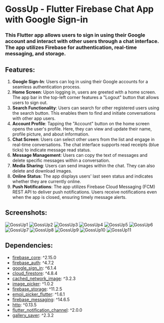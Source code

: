# GossUp - Flutter Firebase Chat App with Google Sign-in
### This Flutter app allows users to sign in using their Google account and interact with other users through a chat interface. The app utilizes Firebase for authentication, real-time messaging, and storage. <br/>
## Features: <br/>
1. **Google Sign-In**: Users can log in using their Google accounts for a seamless authentication process.
1. **Home Screen**: Upon logging in, users are greeted with a home screen. The app bar in the top-left corner features a "Logout" button that allows users to sign out.
1. **Search Functionality**: Users can search for other registered users using the search button. This enables them to find and initiate conversations with other app users.
1. **Account Profile**: Tapping the "Account" button on the home screen opens the user's profile. Here, they can view and update their name, profile picture, and about information.
1. **Chat Screen**: Users can select other users from the list and engage in real-time conversations. The chat interface supports read receipts (blue ticks) to indicate message read status.
1. **Message Management**: Users can copy the text of messages and delete specific messages within a conversation.
1. **Media Sharing**: Users can send images within the chat. They can also delete and download images.
1. **Online Status**: The app displays users' last seen status and indicates whether they are currently online.
1. **Push Notifications**: The app utilizes Firebase Cloud Messaging (FCM) REST API to deliver push notifications. Users receive notifications even when the app is closed, ensuring timely message alerts.
## Screenshots:
![GossUp1](https://github.com/DeepaNadar/GossUp/assets/141585733/c32a229e-90a9-4cb9-8472-3e1c8f16c4a2) ![GossUp2](https://github.com/DeepaNadar/GossUp/assets/141585733/bb10bc4b-c95a-4ee4-8481-8d6e80fd83c2)
![GossUp3](https://github.com/DeepaNadar/GossUp/assets/141585733/157bc653-5617-4296-95fd-220e00b409aa) ![GossUp4](https://github.com/DeepaNadar/GossUp/assets/141585733/4625c5ac-a035-4dea-9590-e42e812b904d)
![GossUp5](https://github.com/DeepaNadar/GossUp/assets/141585733/1e9f22c1-57ec-4958-8469-f35b4c004e13) ![GossUp6](https://github.com/DeepaNadar/GossUp/assets/141585733/3462e3ea-8f7e-4429-8cdb-7e0383ab2e46)
![GossUp7](https://github.com/DeepaNadar/GossUp/assets/141585733/1321dfab-46cc-4944-b29c-41bfa4a759a5) ![GossUp8](https://github.com/DeepaNadar/GossUp/assets/141585733/2697f160-57f7-4903-bfeb-6a238371d6d1)
![GossUp9](https://github.com/DeepaNadar/GossUp/assets/141585733/3bdbb957-2217-4962-8caa-b65beef465b9) ![GossUp10](https://github.com/DeepaNadar/GossUp/assets/141585733/7a12373d-2088-4fe6-9e74-9ba15e7875d6)
![GossUp11](https://github.com/DeepaNadar/GossUp/assets/141585733/ea142464-887f-4149-92ec-0ec644c06e81)
## Dependencies:
- [firebase_core](https://pub.dev/packages/firebase_core): ^2.15.0
- [firebase_auth](https://pub.dev/packages/firebase_auth): ^4.7.2
- [google_sign_in](https://pub.dev/packages/google_sign_in): ^6.1.4
- [cloud_firestore](https://pub.dev/packages/cloud_firestore): ^4.8.4
- [cached_network_image](https://pub.dev/packages/cached_network_image): ^3.2.3
- [image_picker](https://pub.dev/packages/image_picker): ^1.0.2
- [firebase_storage](https://pub.dev/packages/firebase_storage): ^11.2.5
- [emoji_picker_flutter](https://pub.dev/packages/emoji_picker_flutter): ^1.6.1
- [firebase_messaging](https://pub.dev/packages/firebase_messaging): ^14.6.5
- [http](https://pub.dev/packages/http): ^0.13.5
- [flutter_notification_channel](https://pub.dev/packages/flutter_notification_channel): ^2.0.0
- [gallery_saver](https://pub.dev/packages/gallery_saver): ^2.3.2













